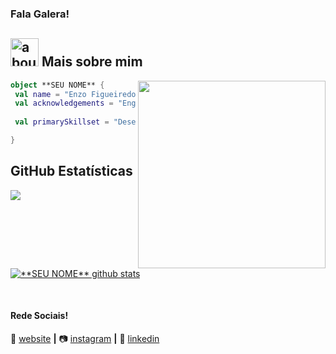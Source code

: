 ### Fala Galera!

## <img width="45" alt="about" src="https://raw.github.com/elizarov/elizarov/master/about.png"> Mais sobre mim

<img align="right" width="300" src="https://i2.wp.com/allhtaccess.info/wp-content/uploads/2018/03/programming.gif?fit=1281%2C716&ssl=1" />

```kotlin
object **SEU NOME** {
 val name = "Enzo Figueiredo Tironi"
 val acknowledgements = "Engenharia de Software"
 
 val primarySkillset = "Desenvolvedor Full-Stack"

}
```


## **GitHub Estatísticas**

<a href="https://github.com/EnzoTironi">
  <img align="center" src="https://github-readme-stats.vercel.app/api/top-langs/?username=EnzoTironi&theme=dracula&hide_langs_below=1" />
</a>

<a href="https://github.com/EnzoTironi">
 <img align="center" src="https://github-readme-stats.vercel.app/api?username=EnzoTironi&show_icons=true&theme=dracula&line_height=27" alt="**SEU NOME** github stats"/>
</a>

[website]: https://enzotironi.org
[instagram]: https://www.instagram.com/enzotironi/
[linkedin]: https://www.linkedin.com/in/enzotironi/
<br>

#### Rede Sociais!

🏡 [website][website] **|** 
📷 [instagram][instagram] **|** 
👔 [linkedin][linkedin]
